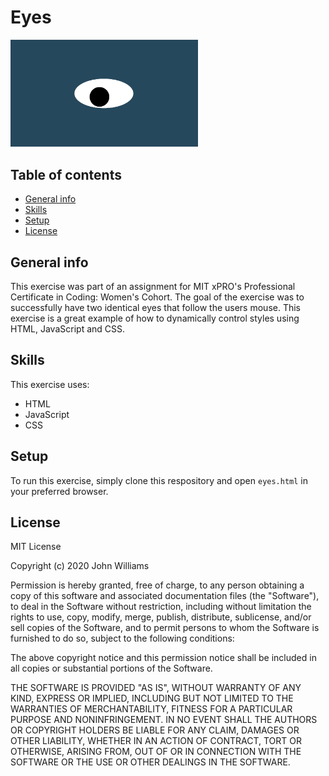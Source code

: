 # Eyes 
<img src= "oneeye.png" width='300'/>

## Table of contents
* [General info](#general-info)
* [Skills](#skills)
* [Setup](#setup)
* [License](#license)
## General info
This exercise was part of an assignment for MIT xPRO's Professional Certificate in Coding: Women's Cohort. The goal of the exercise was to successfully have two identical eyes that follow the users mouse. This exercise is a great example of how to dynamically control styles using HTML, JavaScript and CSS.
	
## Skills
This exercise uses:
* HTML
* JavaScript
* CSS
	
## Setup
To run this exercise, simply clone this respository and open ```eyes.html``` in your preferred browser.

## License
MIT License

Copyright (c) 2020 John Williams

Permission is hereby granted, free of charge, to any person obtaining a copy
of this software and associated documentation files (the "Software"), to deal
in the Software without restriction, including without limitation the rights
to use, copy, modify, merge, publish, distribute, sublicense, and/or sell
copies of the Software, and to permit persons to whom the Software is
furnished to do so, subject to the following conditions:

The above copyright notice and this permission notice shall be included in all
copies or substantial portions of the Software.

THE SOFTWARE IS PROVIDED "AS IS", WITHOUT WARRANTY OF ANY KIND, EXPRESS OR
IMPLIED, INCLUDING BUT NOT LIMITED TO THE WARRANTIES OF MERCHANTABILITY,
FITNESS FOR A PARTICULAR PURPOSE AND NONINFRINGEMENT. IN NO EVENT SHALL THE
AUTHORS OR COPYRIGHT HOLDERS BE LIABLE FOR ANY CLAIM, DAMAGES OR OTHER
LIABILITY, WHETHER IN AN ACTION OF CONTRACT, TORT OR OTHERWISE, ARISING FROM,
OUT OF OR IN CONNECTION WITH THE SOFTWARE OR THE USE OR OTHER DEALINGS IN THE
SOFTWARE.

